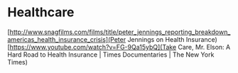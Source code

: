 # Healthcare


[http://www.snagfilms.com/films/title/peter_jennings_reporting_breakdown_americas_health_insurance_crisis](Peter Jennings on Health Insurance)
[https://www.youtube.com/watch?v=FG-9Qa15ybQ](Take Care, Mr. Elson: A Hard Road to Health Insurance | Times Documentaries | The New York Times)
